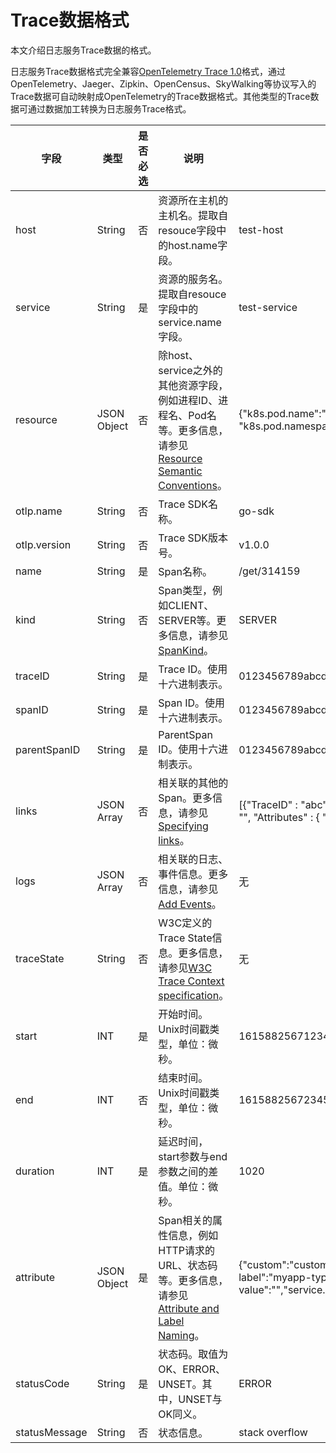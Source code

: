 # Trace数据格式

本文介绍日志服务Trace数据的格式。

日志服务Trace数据格式完全兼容[OpenTelemetry Trace 1.0](https://github.com/open-telemetry/opentelemetry-specification/blob/main/specification/trace/api.md#span)格式，通过OpenTelemetry、Jaeger、Zipkin、OpenCensus、SkyWalking等协议写入的Trace数据可自动映射成OpenTelemetry的Trace数据格式。其他类型的Trace数据可通过数据加工转换为日志服务Trace格式。

|字段|类型|是否必选|说明|示例|
|--|--|----|--|--|
|host|String|否|资源所在主机的主机名。提取自resouce字段中的host.name字段。|test-host|
|service|String|是|资源的服务名。提取自resouce字段中的service.name字段。|test-service|
|resource|JSON Object|否|除host、service之外的其他资源字段，例如进程ID、进程名、Pod名等。更多信息，请参见[Resource Semantic Conventions](https://github.com/open-telemetry/opentelemetry-specification/tree/main/specification/resource/semantic_conventions)。|\{"k8s.pod.name":"xxxx", "k8s.pod.namespace":"kube-system"\}|
|otlp.name|String|否|Trace SDK名称。|go-sdk|
|otlp.version|String|否|Trace SDK版本号。|v1.0.0|
|name|String|是|Span名称。|/get/314159|
|kind|String|否|Span类型，例如CLIENT、SERVER等。更多信息，请参见[SpanKind](https://github.com/open-telemetry/opentelemetry-specification/blob/main/specification/trace/api.md#spankind)。|SERVER|
|traceID|String|是|Trace ID。使用十六进制表示。|0123456789abcde0123456789abcde|
|spanID|String|是|Span ID。使用十六进制表示。|0123456789abcde|
|parentSpanID|String|是|ParentSpan ID。使用十六进制表示。|0123456789abcde|
|links|JSON Array|否|相关联的其他的Span。更多信息，请参见[Specifying links](https://github.com/open-telemetry/opentelemetry-specification/blob/main/specification/trace/api.md#specifying-links)。|\[\{"TraceID" : "abc", "SpanId" : "abc", "TraceState" : "", "Attributes" : \{ "k" : "v" \} \}\]|
|logs|JSON Array|否|相关联的日志、事件信息。更多信息，请参见[Add Events](https://github.com/open-telemetry/opentelemetry-specification/blob/main/specification/trace/api.md#add-events)。|无|
|traceState|String|否|W3C定义的Trace State信息。更多信息，请参见[W3C Trace Context specification](https://www.w3.org/TR/trace-context/#tracestate-header)。|无|
|start|INT|是|开始时间。Unix时间戳类型，单位：微秒。|1615882567123456|
|end|INT|否|结束时间。Unix时间戳类型，单位：微秒。|1615882567234567|
|duration|INT|是|延迟时间，start参数与end参数之间的差值。单位：微秒。|1020|
|attribute|JSON Object|是|Span相关的属性信息，例如HTTP请求的URL、状态码等。更多信息，请参见[Attribute and Label Naming](https://github.com/open-telemetry/opentelemetry-specification/blob/main/specification/common/attribute-and-label-naming.md)。|\{"custom":"custom","host.hostname":"myhost","my-label":"myapp-type","null-value":"","service.name":"myapp"\}|
|statusCode|String|是|状态码。取值为OK、ERROR、UNSET。其中，UNSET与OK同义。|ERROR|
|statusMessage|String|否|状态信息。|stack overflow|

